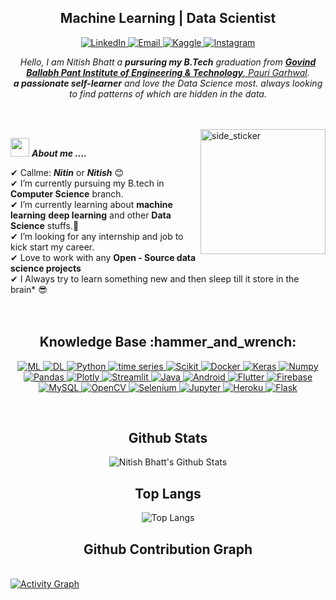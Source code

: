 <h2 align="center"><b>Machine Learning | Data Scientist </b></h2>

<!-- Social Media Information-->  
<p align="center">
   <a href="https://www.linkedin.com/in/nb-bhatt/" target="_blank">
    <img alt="LinkedIn" src="https://img.shields.io/badge/LinkedIn-0077B5?style=for-the-badge&logo=linkedin&logoColor=white">
  </a>   
   <a href="nbbhatt07@gmail.com" target="_blank">
    <img alt="Email" src="https://img.shields.io/badge/Email-FE7A16?style=for-the-badge&logo=stack-overflow&logoColor=white">
  </a>  
  <a href="https://www.kaggle.com/nbbhatt" target="_blank">
    <img alt="Kaggle" src="https://img.shields.io/badge/Kaggle-20BEFF?style=for-the-badge&logo=Kaggle&logoColor=white">
  </a>  
 <a href="https://www.instagram.com/nb_bhatt/" target="_blank">
    <img alt="Instagram" src="https://img.shields.io/badge/-Instagram-D00000?style=for-the-badge&logo=HackerRank&logoColor=white">
  </a>
  </p>

<p align="center">
  <em>
    Hello, I am Nitish Bhatt a <b>pursuring my B.Tech</b> graduation from <a href="http://www.gbpec.ac.in/"> <b>Govind Ballabh Pant Institute of Engineering & Technology</b>, Pauri Garhwal</a>. <br>
    <b>a passionate self-learner</b> and love the Data Science most. </b>always looking to find patterns of which are hidden in the data.
  </em> 
  <br>
</p>
<br><br>
<img align="right" width=200px height=200px alt="side_sticker" src="https://media.giphy.com/media/TEnXkcsHrP4YedChhA/giphy.gif" />

<img src="https://media.giphy.com/media/iY8CRBdQXODJSCERIr/giphy.gif" width="30px">&nbsp;***About me ....***

✔ Callme: ***Nitin*** or ***Nitish*** 😊 <br>
✔ I’m currently pursuing my B.tech in **Computer Science** branch.<br>
✔ I’m currently learning about **machine learning** **deep learning** and other **Data Science** stuffs.🥰<br>
✔ I’m looking for any internship and job to kick start my career.<br>
✔ Love to work with any **Open - Source data science projects**<br>
✔ I Always try to learn something new and then sleep till it store in the brain* 😎<br><br><br>
 



<div align="center">
  
<h2>Knowledge Base :hammer_and_wrench:</h2>
  
  <a href="https://scikit-learn.org/stable/" target="_blank"> 
    <img alt="ML" src="https://img.shields.io/badge/Machine Learning-27338e?style=for-the-badge&logo=ml&logoColor=white">
  </a>
  
  <a href="https://www.tensorflow.org/resources/learn-ml">
    <img alt="DL" src="https://img.shields.io/badge/Deep Learning-2CA5E0?style=for-the-badge&logo=docker&logoColor=white">
  </a>

   <a href="https://www.python.org" target="_blank">
    <img alt="Python" src="https://img.shields.io/badge/Python-3776AB?style=for-the-badge&logo=python&logoColor=white">
  </a>
  
   <a href="https://facebook.github.io/prophet/" target="_blank">
    <img alt="time series" src="https://img.shields.io/badge/Time Series-239120.svg?&style=for-the-badge&logo=Jupyter&logoColor=white">
  </a>

   <a href="https://scikit-learn.org/" target="_blank">
    <img alt="Scikit" src="https://img.shields.io/badge/scikit_learn-F7931E?style=for-the-badge&logo=scikit-learn&logoColor=white">
  </a>
  
  <a href="https://www.docker.com/">
    <img alt="Docker" src="https://img.shields.io/badge/Docker-2CA5E0?style=for-the-badge&logo=docker&logoColor=white">
  </a>

   <a href="https://keras.io/" target="_blank">
    <img alt="Keras" src="https://img.shields.io/badge/Keras-D00000?style=for-the-badge&logo=Keras&logoColor=white">
  </a>

   <a href="https://numpy.org/" target="_blank">
    <img alt="Numpy" src="https://img.shields.io/badge/Numpy-777BB4?style=for-the-badge&logo=numpy&logoColor=white">
  </a>

   <a href="https://pandas.pydata.org/" target="_blank">
    <img alt="Pandas" src="https://img.shields.io/badge/Pandas-2C2D72?style=for-the-badge&logo=pandas&logoColor=white">
  </a>

   <a href="https://plotly.com/" target="_blank">
    <img alt="Plotly" src="https://img.shields.io/badge/Plotly-239120?style=for-the-badge&logo=plotly&logoColor=white">
  </a>

   <a href="https://streamlit.io/" target="_blank">
    <img alt="Streamlit" src="https://img.shields.io/badge/Streamlit-FF4B4B?style=for-the-badge&logo=Streamlit&logoColor=white">
  </a>
   
   <a href="https://www.java.com" target="_blank"> 
    <img alt="Java" src="https://img.shields.io/badge/Java-ED8B00?style=for-the-badge&logo=java&logoColor=white">
  </a>
   
   <a href="https://www.android.com/intl/en_in/" target="_blank"> 
    <img alt="Android" src="https://img.shields.io/badge/Android-2C2D72?style=for-the-badge&logo=java&logoColor=white">
  </a>
   
   <a href="https://flutter.dev/" target="_blank"> 
    <img alt="Flutter" src="https://img.shields.io/badge/Flutter-239120?style=for-the-badge&logo=java&logoColor=white">
  </a>
   
   <a href="https://firebase.google.com/" target="_blank"> 
    <img alt="Firebase" src="https://img.shields.io/badge/Firebase-777BB4?style=for-the-badge&logo=java&logoColor=white">
  </a>
   
<a href="https://www.mysql.com/">
   <img alt="MySQL" src="https://img.shields.io/badge/Microsoft%20SQL%20Server-CC2927?style=for-the-badge&logo=microsoft%20sql%20server&logoColor=white">
   </a>

   <a href="https://opencv.org/" target="_blank">
    <img alt="OpenCV" src="https://img.shields.io/badge/OpenCV-27338e?style=for-the-badge&logo=OpenCV&logoColor=white">
  </a>
   
   <a href="https://www.selenium.dev/" target="_blank">
    <img alt="Selenium" src="https://img.shields.io/badge/Selenium-43B02A?style=for-the-badge&logo=Selenium&logoColor=white">
  </a>
   
   <a href="https://jupyter.org/" target="_blank">
    <img alt="Jupyter" src="https://img.shields.io/badge/Jupyter-F37626.svg?&style=for-the-badge&logo=Jupyter&logoColor=white">
  </a>
   
   <a href="https://www.heroku.com/">
  <img alt="Heroku" src="https://img.shields.io/badge/Heroku-430098?style=for-the-badge&logo=heroku&logoColor=white">
  </a>

   <a href="https://www.flask.com/">
  <img alt="Flask" src="https://img.shields.io/badge/Flask-FF4B4B?style=for-the-badge&logo=flask&logoColor=white">
  </a>
   <br> 
   
   </div>
   
 <br> <h2 align="center">Github Stats</h2>
 <p align="center">
  <img alt="Nitish Bhatt's Github Stats" src="https://github-readme-stats.vercel.app/api?username=NitishBhatt07&show_icons=true&theme=tokyonight">
   </p>
  <h2 align="center">Top Langs</h2>
  <p align="center">
   <img alt="Top Langs" src="https://github-readme-stats.vercel.app/api/top-langs/?username=NitishBhatt07&layout=compact&theme=tokyonight">
  </p>

  <h2 align="center">Github Contribution Graph</h2><br>
 <a href="https://github.com/NitishBhatt07/"><img alt="Activity Graph" src="https://activity-graph.herokuapp.com/graph?username=NitishBhatt07&bg_color=1F222E&color=F8D866&line=F85D7F&point=FFFFFF&hide_border=true" /></a>
<Br>
   
   
   <!--
   <h4 align="center">Visitor's count :eyes:</h4>
<p align="center"><img src="https://profile-counter.glitch.me/{NitishBhattO7}/count.svg" alt="AnhellO :: Visitor's Count" /></p>
-->





   

